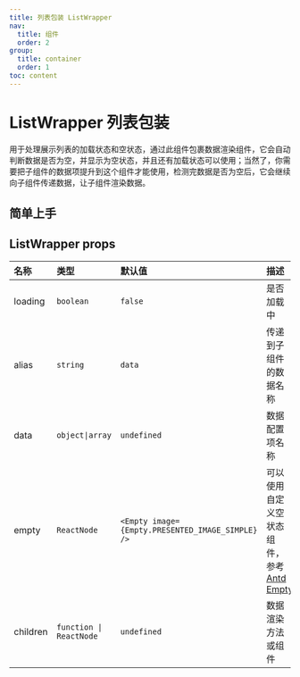 ```yaml
---
title: 列表包装 ListWrapper
nav:
  title: 组件
  order: 2
group: 
  title: container
  order: 1
toc: content
---
```


# ListWrapper 列表包装

用于处理展示列表的加载状态和空状态，通过此组件包裹数据渲染组件，它会自动判断数据是否为空，并显示为空状态，并且还有加载状态可以使用；当然了，你需要把子组件的数据项提升到这个组件才能使用，检测完数据是否为空后，它会继续向子组件传递数据，让子组件渲染数据。

## 简单上手

<code src="./demo/base"></code>

## ListWrapper props

| 名称     | 类型                    | 默认值                                           | 描述                                                                                 |
| :------- | :---------------------- | :----------------------------------------------- | :----------------------------------------------------------------------------------- |
| loading  | `boolean`               | `false`                                          | 是否加载中                                                                           |
| alias    | `string`                | `data`                                           | 传递到子组件的数据名称                                                               |
| data     | `object\|array`         | `undefined`                                      | 数据配置项名称                                                                       |
| empty    | `ReactNode`             | `<Empty image={Empty.PRESENTED_IMAGE_SIMPLE} />` | 可以使用自定义空状态组件，参考 [Antd Empty](https://ant.design/components/empty-cn/) |
| children | `function \| ReactNode` | `undefined`                                      | 数据渲染方法或组件                                                                   |
